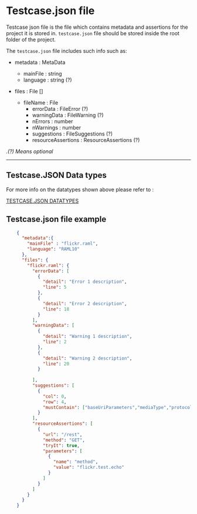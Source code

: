 # Testcase.json file
Testcase json file is the file which contains metadata and assertions 
for the project it is stored in.
`testcase.json` file should be stored inside the root folder of the project.

The `testcase.json` file includes such info such as:

- metadata : MetaData
    - mainFile : string
    - language  : string (?)

- files : File []
    - fileName : File
        - errorData  : FileError (?)
        - warningData : FileWarning (?)
        - nErrors : number
        - nWarnings : number
        - suggestions  : FileSuggestions (?)
        - resourceAssertions : ResourceAssertions (?)


_.(?) Means optional_

-----

## Testcase.JSON Data types
For more info on the datatypes shown above please refer to :

[TESTCASE.JSON DATATYPES](TESTCASE.DATATYPES.md)

## Testcase.json file example
```json
    {
      "metadata":{
        "mainFile" : "flickr.raml",
        "language": "RAML10"
      },
      "files": {
        "flickr.raml": {
          "errorData": [
            {
              "detail": "Error 1 description",
              "line": 5
            },
            {
              "detail": "Error 2 description",
              "line": 18
            }
          ],
          "warningData": [
            {
              "detail": "Warning 1 description",
              "line": 2
            },
            {
              "detail": "Warning 2 description",
              "line": 20
            }
    
          ],
          "suggestions": [
            {
              "col": 0,
              "row": 4,
              "mustContain": ["baseUriParameters","mediaType","protocols","schemas","securedBy"]
            }
          ],
          "resourceAssertions": [
            {
              "url": "/rest",
              "method": "GET",
              "tryIt": true,
              "parameters": [
                {
                  "name": "method",
                  "value": "flickr.test.echo"
                }
              ]
            }
          ]
        }
      }
    }

```
